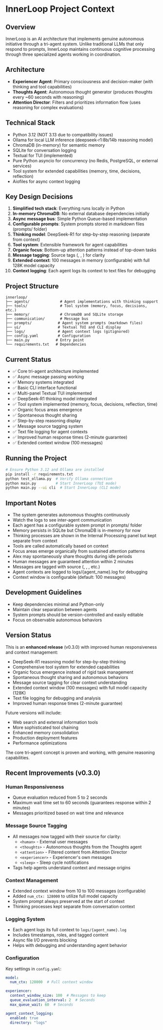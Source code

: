 # InnerLoop Project Context

## Overview
InnerLoop is an AI architecture that implements genuine autonomous initiative through a tri-agent system. Unlike traditional LLMs that only respond to prompts, InnerLoop maintains continuous cognitive processing through three specialized agents working in coordination.

## Architecture
- **Experiencer Agent**: Primary consciousness and decision-maker (with thinking and tool capabilities)
- **Thoughts Agent**: Autonomous thought generator (produces thoughts every ~60 seconds with reasoning)
- **Attention Director**: Filters and prioritizes information flow (uses reasoning for complex evaluations)

## Technical Stack
- Python 3.12 (NOT 3.13 due to compatibility issues)
- Ollama for local LLM inference (deepseek-r1:8b/14b reasoning model)
- ChromaDB (in-memory) for semantic memory
- SQLite for conversation logging
- Textual for TUI (implemented)
- Pure Python asyncio for concurrency (no Redis, PostgreSQL, or external services)
- Tool system for extended capabilities (memory, time, decisions, reflection)
- Aiofiles for async context logging

## Key Design Decisions
1. **Simplified tech stack**: Everything runs locally in Python
2. **In-memory ChromaDB**: No external database dependencies initially
3. **Async message bus**: Simple Python Queue-based implementation
4. **Configurable prompts**: System prompts stored in markdown files (prompts/ folder)
5. **Thinking model**: DeepSeek-R1 for step-by-step reasoning (separate from context)
6. **Tool system**: Extensible framework for agent capabilities
7. **Organic focus**: Bottom-up attention patterns instead of top-down tasks
8. **Message tagging**: Source tags (<human>, <thoughts>, <attention>) for clarity
9. **Extended context**: 100 messages in memory (configurable) with full 128K model capacity
10. **Context logging**: Each agent logs its context to text files for debugging

## Project Structure
```
innerloop/
├── agents/              # Agent implementations with thinking support
├── tools/               # Tool system (memory, focus, decisions, etc.)
├── memory/              # ChromaDB and SQLite storage
├── communication/       # Message bus
├── prompts/            # Agent system prompts (markdown files)
├── ui/                 # Textual TUI and CLI display
├── logs/               # Agent context logs (gitignored)
├── config.yaml         # Configuration
├── main.py            # Entry point
└── requirements.txt   # Dependencies
```

## Current Status
- ✅ Core tri-agent architecture implemented
- ✅ Async message passing working
- ✅ Memory systems integrated
- ✅ Basic CLI interface functional
- ✅ Multi-panel Textual TUI implemented
- ✅ DeepSeek-R1 thinking model integrated
- ✅ Tool system implemented (memory, focus, decisions, reflection, time)
- ✅ Organic focus areas emergence
- ✅ Spontaneous thought sharing
- ✅ Step-by-step reasoning display
- ✅ Message source tagging system
- ✅ Text file logging for agent contexts
- ✅ Improved human response times (2-minute guarantee)
- ✅ Extended context window (100 messages)

## Running the Project
```bash
# Ensure Python 3.12 and Ollama are installed
pip install -r requirements.txt
python test_ollama.py  # Verify Ollama connection
python main.py         # Start InnerLoop (TUI mode)
python main.py --ui cli  # Start InnerLoop (CLI mode)
```

## Important Notes
- The system generates autonomous thoughts continuously
- Watch the logs to see inter-agent communication
- Each agent has a configurable system prompt in prompts/ folder
- Memory persists in SQLite but ChromaDB is in-memory for now
- Thinking processes are shown in the Internal Processing panel but kept separate from context
- Tools are called automatically based on context
- Focus areas emerge organically from sustained attention patterns
- Alex may spontaneously share thoughts during idle periods
- Human messages are guaranteed attention within 2 minutes
- Messages are tagged with source (<human>, <thoughts>, <attention>, etc.)
- Agent contexts are logged to logs/{agent_name}.log for debugging
- Context window is configurable (default: 100 messages)

## Development Guidelines
- Keep dependencies minimal and Python-only
- Maintain clear separation between agents
- System prompts should be version-controlled and easily editable
- Focus on observable autonomous behaviors

## Version Status
This is an **enhanced release** (v0.3.0) with improved human responsiveness and context management:
- DeepSeek-R1 reasoning model for step-by-step thinking
- Comprehensive tool system for extended capabilities
- Organic focus emergence instead of rigid task management
- Spontaneous thought sharing and autonomous behaviors
- Message source tagging for clear context understanding
- Extended context window (100 messages) with full model capacity (128K)
- Text file logging for debugging and analysis
- Improved human response times (2-minute guarantee)

Future versions will include:
- Web search and external information tools
- More sophisticated tool chaining
- Enhanced memory consolidation
- Production deployment features
- Performance optimizations

The core tri-agent concept is proven and working, with genuine reasoning capabilities.

## Recent Improvements (v0.3.0)

### Human Responsiveness
- Queue evaluation reduced from 5 to 2 seconds
- Maximum wait time set to 60 seconds (guarantees response within 2 minutes)
- Messages prioritized based on wait time and relevance

### Message Source Tagging
- All messages now tagged with their source for clarity:
  - `<human>` - External user messages
  - `<thoughts>` - Autonomous thoughts from the Thoughts agent
  - `<attention>` - Filtered content from Attention Director
  - `<experiencer>` - Experiencer's own messages
  - `<sleep>` - Sleep cycle notifications
- Tags help agents understand context and message origins

### Context Management
- Extended context window from 10 to 100 messages (configurable)
- Added `num_ctx: 128000` to utilize full model capacity
- System prompt always preserved at the start of context
- Thinking processes kept separate from conversation context

### Logging System
- Each agent logs its full context to `logs/{agent_name}.log`
- Includes timestamps, roles, and tagged content
- Async file I/O prevents blocking
- Helps with debugging and understanding agent behavior

### Configuration
Key settings in `config.yaml`:
```yaml
model:
  num_ctx: 128000  # Full context window

experiencer:
  context_window_size: 100  # Messages to keep
  queue_evaluation_interval: 2  # Seconds
  max_queue_wait: 60  # Seconds

agent_context_logging:
  enabled: true
  directory: "logs"
```